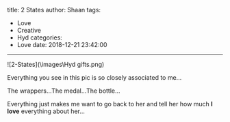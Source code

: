 title: 2 States
author: Shaan
tags:
  - Love
  - Creative
  - Hyd
categories:
  - Love
date: 2018-12-21 23:42:00
---

![2-States](\images\Hyd gifts.png)

Everything you see in this pic is so closely associated to me...

The wrappers...The medal...The bottle...

Everything just makes me want to go back to her and tell her how much <strong>I love</strong> everything about her...